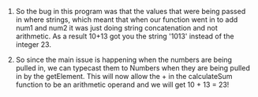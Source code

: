 1. So the bug in this program was that the values that were being passed in where strings, which meant that when our function went in to add num1 and num2 it was just doing string concatenation and not arithmetic. As a result 10+13 got you the string '1013' instead of the integer 23.

2. So since the main issue is happening when the numbers are being pulled in, we can typecast them to Numbers when they are being pulled in by the getElement. This will now allow the + in the calculateSum function to be an arithmetic operand and we will get 10 + 13 = 23!